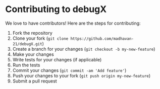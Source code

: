 # Contributing to debugX

We love to have contributors! Here are the steps for contributing:

1. Fork the repository
2. Clone your fork (`git clone https://github.com/madhavan-21/debugX.git`)
3. Create a branch for your changes (`git checkout -b my-new-feature`)
4. Make your changes
5. Write tests for your changes (if applicable)
6. Run the tests
7. Commit your changes (`git commit -am 'Add feature'`)
8. Push your changes to your fork (`git push origin my-new-feature`)
9. Submit a pull request
